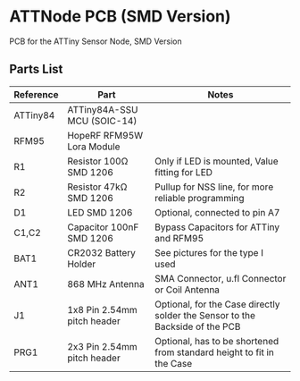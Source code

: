 # ATTNode PCB (SMD Version)

PCB for the ATTiny Sensor Node, SMD Version

## Parts List

| Reference | Part                        | Notes                                                                        |
| --------- | --------------------------- | ---------------------------------------------------------------------------- |
| ATTiny84  | ATTiny84A-SSU MCU (SOIC-14) |                                                                              |
| RFM95     | HopeRF RFM95W Lora Module   |                                                                              |
| R1        | Resistor 100Ω SMD 1206      | Only if LED is mounted, Value fitting for LED                                |
| R2        | Resistor 47kΩ SMD 1206      | Pullup for NSS line, for more reliable programming                           |
| D1        | LED SMD 1206                | Optional, connected to pin A7                                                |
| C1,C2     | Capacitor 100nF SMD 1206    | Bypass Capacitors for ATTiny and RFM95                                       |
| BAT1      | CR2032 Battery Holder       | See pictures for the type I used                                             |
| ANT1      | 868 MHz Antenna             | SMA Connector, u.fl Connector or Coil Antenna                                |
| J1        | 1x8 Pin 2.54mm pitch header | Optional, for the Case directly solder the Sensor to the Backside of the PCB |
| PRG1      | 2x3 Pin 2.54mm pitch header | Optional, has to be shortened from standard height to fit in the Case        |
